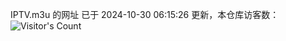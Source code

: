 IPTV.m3u 的网址 已于 2024-10-30 06:15:26 更新，本仓库访客数：![Visitor's Count](https://profile-counter.glitch.me/hero1898_tv/count.svg)
